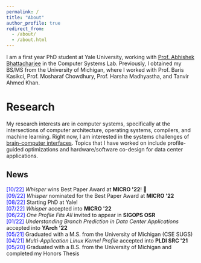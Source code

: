 ```yaml
---
permalink: /
title: "About"
author_profile: true
redirect_from: 
  - /about/
  - /about.html
---
```


I am a first year PhD student at Yale University, working with [Prof. Abhishek Bhattacharjee](https://cs.yale.edu/homes/abhishek) in the Computer Systems Lab. Previously, I obtained my BS/MS from the University of Michigan, where I worked with Prof. Baris Kasikci, Prof. Mosharaf Chowdhury, Prof. Harsha Madhyastha, and Tanvir Ahmed Khan.

Research
======

My research interests are in computer systems, specifically at the intersections of computer architecture, operating systems, compilers, and machine learning. Right now, I am interested in the systems challenges of [brain-computer interfaces](https://www.sigarch.org/informing-brain-computer-interface-design-with-insights-from-computer-architecture-research). Topics that I have worked on include profile-guided optimizations and hardware/software co-design for data center applications.

News
-----
<span style="color:blue">[10/22]</span> _Whisper_ wins Best Paper Award at **MICRO '22**! 🏅  
<span style="color:blue">[09/22]</span> _Whisper_ nominated for the Best Paper Award at **MICRO '22**  
<span style="color:blue">[08/22]</span> Starting PhD at Yale!  
<span style="color:blue">[07/22]</span> _Whisper_ accepted into **MICRO '22**  
<span style="color:blue">[06/22]</span> _One Profile Fits All_ invited to appear in **SIGOPS OSR**  
<span style="color:blue">[01/22]</span> _Understanding Branch Prediction in Data Center Applications_ accepted into **YArch '22**  
<span style="color:blue">[05/21]</span> Graduated with a M.S. from the University of Michigan (CSE SUGS)  
<span style="color:blue">[04/21]</span> _Multi-Application Linux Kernel Profile_ accepted into **PLDI SRC '21**  
<span style="color:blue">[05/20]</span> Graduated with a B.S. from the University of Michigan and completed my Honors Thesis 
